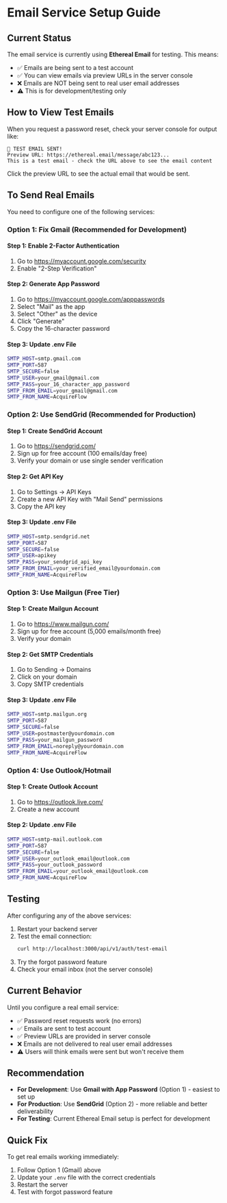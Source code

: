# Email Service Setup Guide

## Current Status
The email service is currently using **Ethereal Email** for testing. This means:
- ✅ Emails are being sent to a test account
- ✅ You can view emails via preview URLs in the server console
- ❌ Emails are NOT being sent to real user email addresses
- ⚠️ This is for development/testing only

## How to View Test Emails

When you request a password reset, check your server console for output like:
```
📧 TEST EMAIL SENT!
Preview URL: https://ethereal.email/message/abc123...
This is a test email - check the URL above to see the email content
```

Click the preview URL to see the actual email that would be sent.

## To Send Real Emails

You need to configure one of the following services:

### Option 1: Fix Gmail (Recommended for Development)

#### Step 1: Enable 2-Factor Authentication
1. Go to https://myaccount.google.com/security
2. Enable "2-Step Verification"

#### Step 2: Generate App Password
1. Go to https://myaccount.google.com/apppasswords
2. Select "Mail" as the app
3. Select "Other" as the device
4. Click "Generate"
5. Copy the 16-character password

#### Step 3: Update .env File
```bash
SMTP_HOST=smtp.gmail.com
SMTP_PORT=587
SMTP_SECURE=false
SMTP_USER=your_gmail@gmail.com
SMTP_PASS=your_16_character_app_password
SMTP_FROM_EMAIL=your_gmail@gmail.com
SMTP_FROM_NAME=AcquireFlow
```

### Option 2: Use SendGrid (Recommended for Production)

#### Step 1: Create SendGrid Account
1. Go to https://sendgrid.com/
2. Sign up for free account (100 emails/day free)
3. Verify your domain or use single sender verification

#### Step 2: Get API Key
1. Go to Settings → API Keys
2. Create a new API Key with "Mail Send" permissions
3. Copy the API key

#### Step 3: Update .env File
```bash
SMTP_HOST=smtp.sendgrid.net
SMTP_PORT=587
SMTP_SECURE=false
SMTP_USER=apikey
SMTP_PASS=your_sendgrid_api_key
SMTP_FROM_EMAIL=your_verified_email@yourdomain.com
SMTP_FROM_NAME=AcquireFlow
```

### Option 3: Use Mailgun (Free Tier)

#### Step 1: Create Mailgun Account
1. Go to https://www.mailgun.com/
2. Sign up for free account (5,000 emails/month free)
3. Verify your domain

#### Step 2: Get SMTP Credentials
1. Go to Sending → Domains
2. Click on your domain
3. Copy SMTP credentials

#### Step 3: Update .env File
```bash
SMTP_HOST=smtp.mailgun.org
SMTP_PORT=587
SMTP_SECURE=false
SMTP_USER=postmaster@yourdomain.com
SMTP_PASS=your_mailgun_password
SMTP_FROM_EMAIL=noreply@yourdomain.com
SMTP_FROM_NAME=AcquireFlow
```

### Option 4: Use Outlook/Hotmail

#### Step 1: Create Outlook Account
1. Go to https://outlook.live.com/
2. Create a new account

#### Step 2: Update .env File
```bash
SMTP_HOST=smtp-mail.outlook.com
SMTP_PORT=587
SMTP_SECURE=false
SMTP_USER=your_outlook_email@outlook.com
SMTP_PASS=your_outlook_password
SMTP_FROM_EMAIL=your_outlook_email@outlook.com
SMTP_FROM_NAME=AcquireFlow
```

## Testing

After configuring any of the above services:

1. Restart your backend server
2. Test the email connection:
   ```bash
   curl http://localhost:3000/api/v1/auth/test-email
   ```
3. Try the forgot password feature
4. Check your email inbox (not the server console)

## Current Behavior

Until you configure a real email service:
- ✅ Password reset requests work (no errors)
- ✅ Emails are sent to test account
- ✅ Preview URLs are provided in server console
- ❌ Emails are not delivered to real user email addresses
- ⚠️ Users will think emails were sent but won't receive them

## Recommendation

- **For Development**: Use **Gmail with App Password** (Option 1) - easiest to set up
- **For Production**: Use **SendGrid** (Option 2) - more reliable and better deliverability
- **For Testing**: Current Ethereal Email setup is perfect for development

## Quick Fix

To get real emails working immediately:
1. Follow Option 1 (Gmail) above
2. Update your `.env` file with the correct credentials
3. Restart the server
4. Test with forgot password feature
